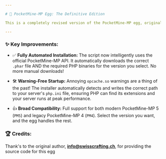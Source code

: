 ```yaml
---

# 🚀 PocketMine-MP Egg: The Definitive Edition

This is a completely revised version of the PocketMine-MP egg, originally based on the work from the [Pterodactyl Community Eggs repository](https://github.com/parkervcp/eggs/tree/master/game_eggs/minecraft/bedrock/pocketmine_mp). It has been fixed to provide a smooth, error-free experience right from the start!

---
```


### ✨ Key Improvements:

*   ✅ **Fully Automated Installation:** The script now intelligently uses the official PocketMine-MP API. It automatically downloads the correct `.phar` file AND the required PHP binaries for the version you select. No more manual downloads!

*   🛠️ **Warning-Free Startup:** Annoying `opcache.so` warnings are a thing of the past! The installer automatically detects and writes the correct path to your server's `php.ini` file, ensuring PHP can find its extensions and your server runs at peak performance.

*   👍 **Broad Compatibility:** Full support for both modern PocketMine-MP 5 (`PM5`) and legacy PocketMine-MP 4 (`PM4`). Select the version you want, and the egg handles the rest.

### 🏆 Credits:

Thank's to the original author, **info@swisscrafting.ch**, for providing the source code for this egg
